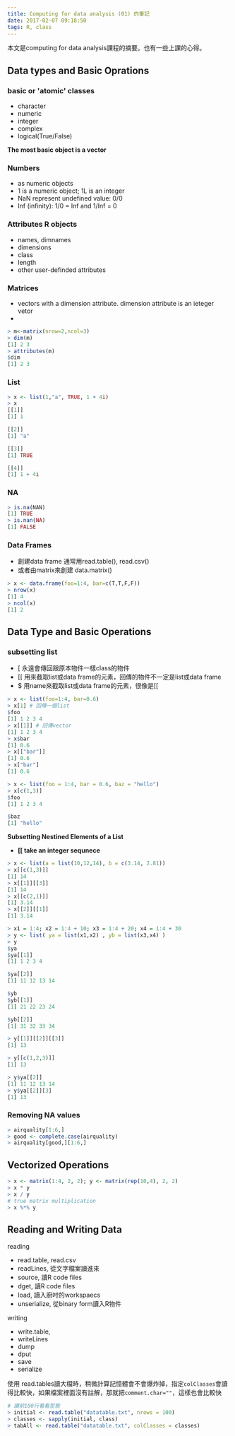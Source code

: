 ```yaml
---
title: Computing for data analysis (01) 的筆記
date: 2017-02-07 09:18:50
tags: R, class
---
```


本文是computing for data analysis課程的摘要。也有一些上課的心得。

## Data types and Basic Oprations

### basic or 'atomic' classes
- character
- numeric
- integer
- complex
- logical(True/False)

**The most basic object is a vector**

### Numbers
- as numeric objects
- 1 is a numeric object; 1L is an integer
- NaN represent undefined value: 0/0
- Inf (infinity): 1/0 = Inf and 1/Inf = 0 

### Attributes R objects
- names, dimnames
- dimensions
- class
- length
- other user-definded attributes

### Matrices
- vectors with a dimension attribute. dimension attribute is an ieteger vetor
- 

```R
> m<-matrix(nrow=2,ncol=3)
> dim(m)
[1] 2 3
> attributes(m)
$dim
[1] 2 3
```

### List

```R
> x <- list(1,"a", TRUE, 1 + 4i)
> x
[[1]]
[1] 1

[[2]]
[1] "a"

[[3]]
[1] TRUE

[[4]]
[1] 1 + 4i
```

### NA
```R
> is.na(NAN)
[1] TRUE
> is.nan(NA)
[1] FALSE
```

### Data Frames
- 創建data frame 通常用read.table(), read.csv()
- 或者由matrix來創建 data.matrix()

```R
> x <- data.frame(foo=1:4, bar=c(T,T,F,F))
> nrow(x)
[1] 4
> ncol(x)
[1] 2
```

## Data Type and Basic Operations

### subsetting list
- [ 永遠會傳回跟原本物件一樣class的物件
- [[ 用來截取list或data frame的元素，回傳的物件不一定是list或data frame
- $ 用name來截取list或data frame的元素，很像是[[

```R
> x <- list(foo=1:4, bar=0.6)
> x[1] # 回傳一個list
$foo
[1] 1 2 3 4
> x[[1]] # 回傳vector
[1] 1 2 3 4
> x$bar
[1] 0.6
> x[["bar"]]
[1] 0.6
> x["bar"]
[1] 0.6
```

```R
> x <- list(foo = 1:4, bar = 0.6, baz = "hello")
> x[c(1,3)]
$foo
[1] 1 2 3 4

$baz
[1] "hello"
```

**Subsetting Nestined Elements of a List**
- **[[ take an integer sequnece**

```R
> x <- list(a = list(10,12,14), b = c(3.14, 2.81))
> x[[c(1,3)]]
[1] 14
> x[[1]][[3]]
[1] 14
> x[[c(2,1)]]
[1] 3.14
> x[[2]][[1]]
[1] 3.14
```

```R
> x1 = 1:4; x2 = 1:4 + 10; x3 = 1:4 + 20; x4 = 1:4 + 30
> y <- list( ya = list(x1,x2) , yb = list(x3,x4) )
> y
$ya
$ya[[1]]
[1] 1 2 3 4

$ya[[2]]
[1] 11 12 13 14

$yb
$yb[[1]]
[1] 21 22 23 24

$yb[[2]]
[1] 31 32 33 34

> y[[1]][[2]][[3]]
[1] 13

> y[[c(1,2,3)]]
[1] 13

> y$ya[[2]]
[1] 11 12 13 14
> y$ya[[2]][3]
[1] 13
```

### Removing NA values

```R
> airquality[1:6,]
> good <- complete.case(airquality)
> airquality[good,][1:6,]
```

## Vectorized Operations

```R
> x <- matrix(1:4, 2, 2); y <- matrix(rep(10,4), 2, 2)
> x * y
> x / y
# true matrix multiplication
> x %*% y 
```

## Reading and Writing Data

reading
- read.table, read.csv
- readLines, 從文字檔案讀進來
- source, 讀R code files
- dget, 讀R code files
- load, 讀入廚吋的workspaecs
- unserialize, 從binary form讀入R物件

writing
- write.table,
- writeLines
- dump
- dput
- save
- serialize

使用 read.tables讀大檔時，稍微計算記憶體會不會爆炸掉，指定`colClasses`會讀得比較快，如果檔案裡面沒有註解，那就把`comment.char=""`，這樣也會比較快

```R
# 讀前100行看看型態
> initial <- read.table("datatable.txt", nrows = 100)
> classes <- sapply(initial, class)
> tabAll <- read.table("datatable.txt", colClasses = classes)
```
